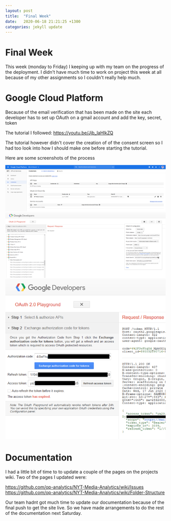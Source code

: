 ```yaml
---
layout: post
title:  "Final Week"
date:   2020-06-18 21:21:25 +1300
categories: jekyll update
---
```


# Final Week

This week (monday to Friday) I keeping up with my team on the progress of the deployment. I didn't have much time to work on project this week at all because of my other assignments so I couldn't really help much. 

# Google Cloud Platform

Because of the email verification that has been made on the site each developer has to set up OAuth on a gmail account and add the key, secret, token 

The tutorial I followed: https://youtu.be/Jjb_laHlkZQ

The tutorial however didn't cover the creation of of the consent screen so I had too look into how I should make one before starting the tutorial.

Here are some screenshots of the process

![alt text](images/Screenshot_Google-Cloud-Platform.png)
![alt text](images/Screenshot_OAuth-2-Playground_1.png)
![alt text](images/Screenshot_OAuth-2-Playground_2.png)

# Documentation

I had a little bit of time to to update a couple of the pages on the projects wiki. Two of the pages I updated were:

https://github.com/op-analytics/NYT-Media-Analytics/wiki/Issues
https://github.com/op-analytics/NYT-Media-Analytics/wiki/Folder-Structure

Our team hadnt got much time to update our documentation because of the final push to get the site live. So we have made arrangements to do the rest of the documentation next Saturday.